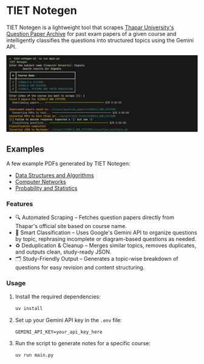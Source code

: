 # TIET Notegen
TIET Notegen is a lightweight tool that scrapes [Thapar University's Question Paper Archive](https://cl.thapar.edu/ques.php) for past exam papers of a given course and intelligently classifies the questions into structured topics using the Gemini API.

![Demo](./assets/demo.png) 

## Examples
A few example PDFs generated by TIET Notegen:
- [Data Structures and Algorithms](./examples/DATA_STRUCTURES_AND_ALGORITHMS.pdf)
- [Computer Networks](./examples/COMPUTER_NETWORKS.pdf)
- [Probability and Statistics](./examples/PROBABILITY_AND_STATISTICS.pdf)

### Features
- 🔍 Automated Scraping – Fetches question papers directly from Thapar's official site based on course name.
- 🧠 Smart Classification – Uses Google's Gemini API to organize questions by topic, rephrasing incomplete or diagram-based questions as needed.
- ♻️ Deduplication & Cleanup – Merges similar topics, removes duplicates, and outputs clean, study-ready JSON.
- 🗂️ Study-Friendly Output – Generates a topic-wise breakdown of questions for easy revision and content structuring.

### Usage
1. Install the required dependencies:
   ```bash
   uv install
   ```
2. Set up your Gemini API key in the `.env` file:
   ```plaintext
   GEMINI_API_KEY=your_api_key_here
   ```
3. Run the script to generate notes for a specific course:
   ```bash
   uv run main.py
   ```
